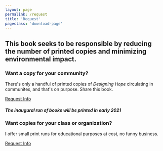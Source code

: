 ```yaml
---
layout: page
permalink: /request
title: 'Request'
pageclass: 'download-page'
---
```

## This book seeks to be responsible by reducing the number of printed copies and minimizing environmental impact.

### Want a copy for your community?

There's only a handful of printed copies of *Designing Hope* circulating in communites, and that's on purpose. Share this book.

<a href="https://forms.gle/MLsNfY6AZ4gTZ9QK7" class="btn-small">Request Info</a>

##### *The inaugural run of books will be printed in early 2021*

### Want copies for your class or organization?

I offer small print runs for educational purposes at cost, no funny business.

<a href="https://forms.gle/rs3PLcsSvEjo6UwA7" class="btn-small">Request Info</a>

<br/>
<br/>
<br/>
<br/>